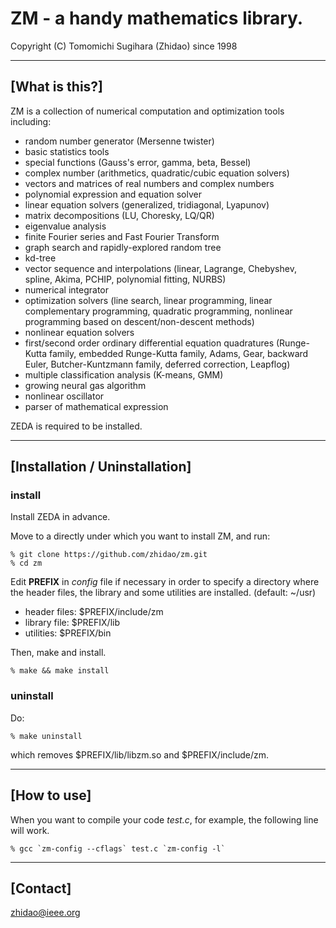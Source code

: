 ZM - a handy mathematics library.
=================================================================
Copyright (C) Tomomichi Sugihara (Zhidao) since 1998

-----------------------------------------------------------------
## [What is this?]

ZM is a collection of numerical computation and optimization tools
including:

- random number generator (Mersenne twister)
- basic statistics tools
- special functions (Gauss's error, gamma, beta, Bessel)
- complex number (arithmetics, quadratic/cubic equation solvers)
- vectors and matrices of real numbers and complex numbers
- polynomial expression and equation solver
- linear equation solvers (generalized, tridiagonal, Lyapunov)
- matrix decompositions (LU, Choresky, LQ/QR)
- eigenvalue analysis
- finite Fourier series and Fast Fourier Transform
- graph search and rapidly-explored random tree
- kd-tree
- vector sequence and interpolations (linear, Lagrange, Chebyshev,
  spline, Akima, PCHIP, polynomial fitting, NURBS)
- numerical integrator
- optimization solvers (line search, linear programming, linear
  complementary programming, quadratic programming, nonlinear
  programming based on descent/non-descent methods)
- nonlinear equation solvers
- first/second order ordinary differential equation quadratures
  (Runge-Kutta family, embedded Runge-Kutta family, Adams, Gear,
  backward Euler, Butcher-Kuntzmann family, deferred correction,
  Leapflog)
- multiple classification analysis (K-means, GMM)
- growing neural gas algorithm
- nonlinear oscillator
- parser of mathematical expression

ZEDA is required to be installed.

-----------------------------------------------------------------
## [Installation / Uninstallation]

### install

Install ZEDA in advance.

Move to a directly under which you want to install ZM, and run:

   ```
   % git clone https://github.com/zhidao/zm.git
   % cd zm
   ```

Edit **PREFIX** in *config* file if necessary in order to specify
a directory where the header files, the library and some utilities
are installed. (default: ~/usr)

   - header files: $PREFIX/include/zm
   - library file: $PREFIX/lib
   - utilities: $PREFIX/bin

Then, make and install.

   ```
   % make && make install
   ```

### uninstall

Do:

   ```
   % make uninstall
   ```

which removes $PREFIX/lib/libzm.so and $PREFIX/include/zm.

-----------------------------------------------------------------
## [How to use]

When you want to compile your code *test.c*, for example, the following line will work.

   ```
   % gcc `zm-config --cflags` test.c `zm-config -l`
   ```

-----------------------------------------------------------------
## [Contact]

zhidao@ieee.org

